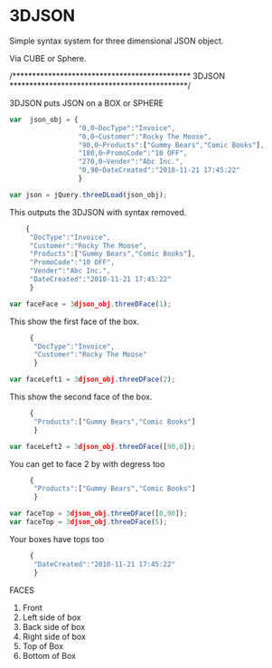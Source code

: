3DJSON
======

Simple syntax system for three dimensional JSON object.

Via CUBE or Sphere.


/********************************************* 3DJSON *********************************************/

3DJSON puts JSON on a BOX or SPHERE

```javascript
var  json_obj = {
                 "0,0~DocType":"Invoice",
                 "0,0~Customer":"Rocky The Moose",
                 "90,0~Products":["Gummy Bears","Comic Books"],
                 "180,0~PromoCode":"10 OFF",
                 "270,0~Vender":"Abc Inc.",
                 "0,90~DateCreated":"2010-11-21 17:45:22"
                 }
```


```javascript
var json = jQuery.threeDLoad(json_obj);
```

This outputs the 3DJSON with syntax removed.

```javascript  
    {
     "DocType":"Invoice",
     "Customer":"Rocky The Moose",
     "Products":["Gummy Bears","Comic Books"],
     "PromoCode":"10 OFF",
     "Vender":"Abc Inc.",
     "DateCreated":"2010-11-21 17:45:22"
     }
```

```javascript
var faceFace = 3djson_obj.threeDFace(1);
```

This show the first face of the box.

```javascript
     {
      "DocType":"Invoice",
      "Customer":"Rocky The Moose"
      }
```    

```javascript
var faceLeft1 = 3djson_obj.threeDFace(2);
```

This show the second face of the box.

```javascript 
     {
      "Products":["Gummy Bears","Comic Books"]
      }
```      
```javascript
var faceLeft2 = 3djson_obj.threeDFace([90,0]);
```

You can get to face 2 by with degress too

```javascript
     {
      "Products":["Gummy Bears","Comic Books"]
      }
```
```javascript
var faceTop = 3djson_obj.threeDFace([0,90]);
var faceTop = 3djson_obj.threeDFace(5);
```

Your boxes have tops too

```javascript
     {
      "DateCreated":"2010-11-21 17:45:22"
      }
```     
     
FACES
 1. Front
 2. Left side of box
 3. Back side of box
 4. Right side of box
 5. Top of Box
 6. Bottom of Box

